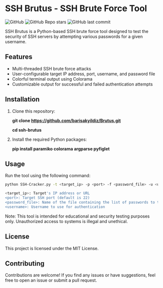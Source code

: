 # SSH Brutus - SSH Brute Force Tool

![GitHub](https://img.shields.io/github/license/barisakyildiz/Brutus)
![GitHub Repo stars](https://img.shields.io/github/stars/barisakyildiz/Brutus?style=social)
![GitHub last commit](https://img.shields.io/github/barisakyildiz/Brutus/ssh-brutus)

SSH Brutus is a Python-based SSH brute force tool designed to test the security of SSH servers by attempting various passwords for a given username.

## Features

- Multi-threaded SSH brute force attacks
- User-configurable target IP address, port, username, and password file
- Colorful terminal output using Colorama
- Customizable output for successful and failed authentication attempts

## Installation

1. Clone this repository:
   
   **git clone https://github.com/barisakyildiz/Brutus.git**

   **cd ssh-brutus**
   
3. Install the required Python packages:
   
   **pip install paramiko colorama argparse pyfiglet**
   
## Usage

Run the tool using the following command:

``` bash
python SSH-Cracker.py -t <target_ip> -p <port> -f <password_file> -u <username>

<target_ip>: Target's IP address or URL
<port>: Target SSH port (default is 22)
<password_file>: Name of the file containing the list of passwords to try
<username>: Username to use for authentication
```

Note: This tool is intended for educational and security testing purposes only. Unauthorized access to systems is illegal and unethical.

## License
This project is licensed under the MIT License.

## Contributing
Contributions are welcome! If you find any issues or have suggestions, feel free to open an issue or submit a pull request.
